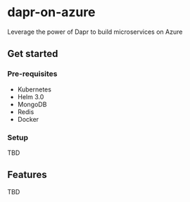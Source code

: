 # dapr-on-azure

Leverage the power of Dapr to build microservices on Azure

## Get started
### Pre-requisites
- Kubernetes
- Helm 3.0
- MongoDB
- Redis
- Docker

### Setup
TBD

## Features

TBD
